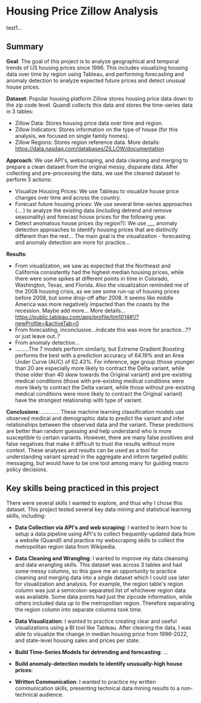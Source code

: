 # Housing Price Zillow Analysis

test1...

## Summary

**Goal**: The goal of this project is to analyze geographical and temporal trends of US housing prices since 1996. This includes visualizing housing data over time by region using Tableau, and performing forecasting and anomaly detection to analyze expected future prices and detect unusual house prices.

**Dataset**: Popular housing platform Zillow stores housing price data down to the zip code level. Quandl collects this data and stores the time-series data in 3 tables:

- Zillow Data: Stores housing price data over time and region.
- Zillow Indicators: Stores information on the type of house (for this analysis, we focused on single family homes).
- Zillow Regions: Stores region reference data.
  More details: https://data.nasdaq.com/databases/ZILLOW/documentation

**Approach**: We use API's, webscraping, and data cleaning and merging to prepare a clean dataset from the original messy, disparate data. After collecting and pre-processing the data, we use the cleaned dataset to perform 3 actions:

- Visualize Housing Prices: We use Tableau to visualize house price changes over time and across the country.
- Forecast future housing prices: We use several time-series approaches (... ) to analyze the existing data (including detrend and remove seasonality) and forecast house prices for the following year.
- Detect anomalous house prices (by region?): We use \_\_\_ anomaly detection approaches to identify housing prices that are distinctly different than the rest...
  The main goal is the visualization - forecasting and anomaly detection are more for practice...

**Results**:

- From visualization, we saw as expected that the Northeast and California consistently had the highest median housing prices, while there were some spikes at different points in time in Colorado, Washington, Texas, and Florida. Also the visualization reminded me of the 2008 housing crisis, as we see some run-up of housing prices before 2008, but some drop-off after 2008. It seems like middle America was more negatively impacted than the coasts by the recession. Maybe add more... More details... https://public.tableau.com/app/profile/tim1014#!/?newProfile=&activeTab=0
- From forecasting, inconclusive...indicate this was more for practice...?? or just leave out..?
- From anomaly detection...
- .........The 7 models perform similarly, but Extreme Gradient Boosting performs the best with a prediction accuracy of 64.19% and an Area Under Curve (AUC) of 62.43%. For inference, age group (those younger than 20 are especially more likely to contract the Delta variant, while those older than 40 skew towards the Original variant) and pre-existing medical conditions (those with pre-existing medical conditions were more likely to contract the Delta variant, while those without pre-existing medical conditions were more likely to contract the Original variant) have the strongest relationship with type of variant.

**Conclusions**: ............ These machine learning classification models use observed medical and demographic data to predict the variant and infer relationships between the observed data and the variant. These predictions are better than random guessing and help understand who is more susceptible to certain variants. However, there are many false positives and false negatives that make it difficult to trust the results without more context. These analyses and results can be used as a tool for understanding variant spread in the aggregate and inform targeted public messaging, but would have to be one tool among many for guiding macro policy decisions.

## Key skills being practiced in this project

There were several skills I wanted to explore, and thus why I chose this dataset. This project tested several
key data mining and statistical learning skills, including:

- **Data Collection via API's and web scraping**: I wanted to learn how to setup a data pipeline using API's to collect frequently-updated data from a website (Quandl) and practice my webscraping skills to collect the metropolitan region data from Wikipedia.
- **Data Cleaning and Wrangling**: I wanted to improve my data cleansing and data wrangling skills. This dataset was across 3 tables and had some messy columns, so this gave me an opportunity to practice cleaning and merging data into a single dataset which I could use later for visualization and analysis.
  For example, the region table's region column was just a semicolon-separated list of whichever region data was available. Some data points had just the zipcode information, while others included data up to the metropolitan region. Therefore separating the region column into separate columns took time.
- **Data Visualization**: I wanted to practice creating clear and useful visualizations using a BI tool like Tableau. After cleaning the data, I was able to visualize the change in median housing price from 1996-2022, and state-level housing sales and prices per state.

- **Build Time-Series Models for detrending and forecasting**: ...
- **Build anomaly-detection models to identify unusually-high house prices**:
- **Written Communication**: I wanted to practice my written communication skills, presenting technical data mining results to
  a non-technical audience.
